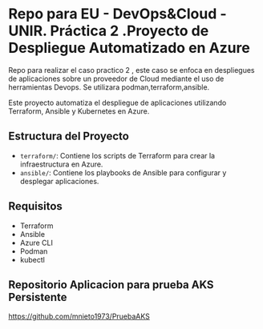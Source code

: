 # Repo para EU - DevOps&Cloud - UNIR. Práctica 2 .Proyecto de Despliegue Automatizado en Azure

Repo para realizar el caso practico 2 , este caso se enfoca en despliegues de aplicaciones sobre un proveedor de Cloud mediante el uso de herramientas Devops.
Se utilizara podman,terraform,ansible.



Este proyecto automatiza el despliegue de aplicaciones utilizando Terraform, Ansible y Kubernetes en Azure.

## Estructura del Proyecto

- `terraform/`: Contiene los scripts de Terraform para crear la infraestructura en Azure.
- `ansible/`: Contiene los playbooks de Ansible para configurar y desplegar aplicaciones.

## Requisitos

- Terraform
- Ansible
- Azure CLI
- Podman
- kubectl

## Repositorio Aplicacion para prueba AKS Persistente

https://github.com/mnieto1973/PruebaAKS


